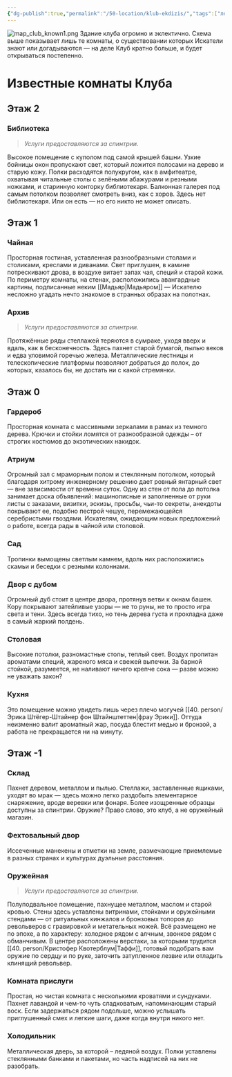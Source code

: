 ```yaml
---
{"dg-publish":true,"permalink":"/50-location/klub-ekdizis/","tags":["локация/заведение"]}
---
```


![map_club_known1.png](/img/user/90.%20files/map_club_known1.png)
Здание клуба огромно и эклектично. Схема выше показывает лишь те комнаты, о существовании которых Искатели знают или догадываются — на деле Клуб кратно больше, и будет открываться постепенно. 
# Известные комнаты Клуба
## Этаж 2
### Библиотека
> *Услуги предоставляются за спинтрии.*

Высокое помещение с куполом под самой крышей башни. Узкие бойницы окон пропускают свет, который ложится полосами на дерево и старую кожу. Полки расходятся полукругом, как в амфитеатре, охватывая читальные столы с зелёными абажурами и резными ножками, и старинную конторку библиотекаря. Балконная галерея под самым потолком позволяет смотреть вниз, как с хоров. Здесь нет библиотекаря. Или он есть — но его никто не может описать. 
## Этаж 1
### Чайная
Просторная гостиная, уставленная разнообразными столами и столиками, креслами и диванами. Свет приглушен, в камине потрескивают дрова, в воздухе витает запах чая, специй и старой кожи. По периметру комнаты, на стенах, расположились авангардные картины, подписанные неким [[Мадьяр\|Мадьяром]] — Искателю несложно угадать нечто знакомое в странных образах на полотнах. 
### Архив
> *Услуги предоставляются за спинтрии.*

Протяжённые ряды стеллажей теряются в сумраке, уходя вверх и вдаль, как в бесконечность. Здесь пахнет старой бумагой, пылью веков и едва уловимой горечью железа. Металлические лестницы и телескопические платформы позволяют добраться до полок, до которых, казалось бы, не достать ни с какой стремянки. 
## Этаж 0
### Гардероб
Просторная комната с массивными зеркалами в рамах из темного дерева. Крючки и стойки ломятся от разнообразной одежды – от строгих костюмов до экзотических накидок. 
### Атриум
Огромный зал с мраморным полом и стеклянным потолком, который благодаря хитрому инженерному решению дает ровный янтарный свет — вне зависимости от времени суток. Одну из стен от пола до потолка занимает доска объявлений: машинописные и заполненные от руки листы с заказами, визитки, эскизы, просьбы, чьи-то секреты, анекдоты покрывают ее, подобно пестрой чешуе, перемежающейся серебристыми гвоздями. Искателям, ожидающим новых предложений о работе, всегда рады в чайной или столовой.
### Сад
Тропинки вымощены светлым камнем, вдоль них расположились скамьи и беседки с резными колоннами. 
### Двор с дубом
Огромный дуб стоит в центре двора, протянув ветви к окнам башен. Кору покрывают затейливые узоры — не то руны, не то просто игра света и тени. Здесь всегда тихо, но тень дерева густа и прохладна даже в самый жаркий полдень.
### Столовая
Высокие потолки, разномастные столы, теплый свет. Воздух пропитан ароматами специй, жареного мяса и свежей выпечки. За барной стойкой, разумеется, не наливают ничего крепче сока — разве можно не уважать закон? 
### Кухня
Это помещение можно увидеть лишь через плечо могучей [[40. person/Эрика Штёгер-Штайнер фон Штайнштеттен\|фрау Эрики]]. Оттуда неизменно валит ароматный жар, посуда блестит медью и бронзой, а работа не прекращается ни на минуту.
## Этаж -1
### Склад
Пахнет деревом, металлом и пылью. Стеллажи, заставленные ящиками, уходят во мрак — здесь можно легко раздобыть элементарное снаряжение, вроде веревки или фонаря. Более изощренные образцы доступны за спинтрии. Оружие? Право слово, это клуб, а не оружейный магазин. 
### Фехтовальный двор
Иссеченные манекены и отметки на земле, размечающие приемлемые в разных странах и культурах дуэльные расстояния. 
### Оружейная
> *Услуги предоставляются за спинтрии.*

Полуподвальное помещение, пахнущее металлом, маслом и старой кровью. Стены здесь уставлены витринами, стойками и оружейными стендами — от ритуальных кинжалов и бронзовых топоров до револьверов с гравировкой и метательных ножей. Всё размещено не по эпохе, а по характеру: холодное рядом с алчным, звонкое рядом с обманчивым. В центре расположены верстаки, за которыми трудится [[40. person/Кристофер Квотерблум\|Таффи]], готовый подобрать вам оружие по сердцу и по руке, заточить затупленное лезвие или отладить клинящий револьвер.
### Комната прислуги
Простая, но чистая комната с несколькими кроватями и сундуками. Пахнет лавандой и чем-то чуть сладковатым, напоминающим старый воск. Если задержаться рядом подольше, можно услышать приглушенный смех и легкие шаги, даже когда внутри никого нет.
### Холодильник
Металлическая дверь, за которой – ледяной воздух. Полки уставлены стеклянными банками и пакетами, но часть надписей на них не разобрать. 
